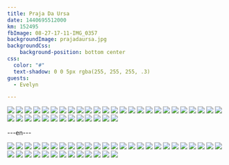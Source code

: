 ```yaml
---
title: Praja Da Ursa
date: 1440695512000
km: 152495
fbImage: 08-27-17-11-IMG_0357
backgroundImage: prajadaursa.jpg
backgroundCss:
    background-position: bottom center
css:
  color: "#"
  text-shadow: 0 0 5px rgba(255, 255, 255, .3)
guests:
  - Evelyn

---
```


![](08-27-17-11-IMG_0357)
![](08-27-17-14-IMG_0381)
![](08-27-17-27-DSC01605)
![](08-27-19-02-IMG_0383)
![](08-27-19-02-IMG_0385)
![](08-27-19-03-IMG_0386)
![](08-27-19-06-IMG_0393)
![](08-27-19-08-IMG_0402)
![](08-27-19-11-IMG_0408)
![](08-27-19-13-IMG_0411)
![](08-27-19-17-IMG_0429)
![](08-27-19-20-IMG_0431)
![](08-27-19-22-IMG_0437)
![](08-27-19-23-IMG_0442)
![](08-27-19-23-IMG_0445)
![](08-27-20-44-IMG_0460)
![](08-27-20-48-IMG_0467)
![](08-27-21-00-IMG_0477)
![](08-27-21-00-IMG_0482)
![](08-27-21-07-IMG_0489)
![](08-27-21-11-IMG_0494)
![](08-27-21-14-IMG_0505)
![](08-27-21-16-IMG_0507)
![](08-27-21-20-IMG_0511)
![](08-27-21-21-IMG_0513)
![](08-27-21-24-IMG_0518)
![](08-27-21-27-IMG_0520)
![](08-27-21-28-IMG_0522)
![](08-27-21-39-IMG_0534)
![](08-27-21-39-IMG_0535)
![](08-27-22-48-IMG_0551)
![](08-27-23-47-IMG_0557)
![](08-28-00-30-IMG_0571)
![](08-28-01-01-IMG_0591)
![](08-28-01-04-IMG_0595)
![](08-28-01-07-IMG_0597)
![](08-28-01-10-IMG_0598)
![](08-28-01-15-IMG_0600)

---en---

![](08-27-17-11-IMG_0357)
![](08-27-17-14-IMG_0381)
![](08-27-17-27-DSC01605)
![](08-27-19-02-IMG_0383)
![](08-27-19-02-IMG_0385)
![](08-27-19-03-IMG_0386)
![](08-27-19-06-IMG_0393)
![](08-27-19-08-IMG_0402)
![](08-27-19-11-IMG_0408)
![](08-27-19-13-IMG_0411)
![](08-27-19-17-IMG_0429)
![](08-27-19-20-IMG_0431)
![](08-27-19-22-IMG_0437)
![](08-27-19-23-IMG_0442)
![](08-27-19-23-IMG_0445)
![](08-27-20-44-IMG_0460)
![](08-27-20-48-IMG_0467)
![](08-27-21-00-IMG_0477)
![](08-27-21-00-IMG_0482)
![](08-27-21-07-IMG_0489)
![](08-27-21-11-IMG_0494)
![](08-27-21-14-IMG_0505)
![](08-27-21-16-IMG_0507)
![](08-27-21-20-IMG_0511)
![](08-27-21-21-IMG_0513)
![](08-27-21-24-IMG_0518)
![](08-27-21-27-IMG_0520)
![](08-27-21-28-IMG_0522)
![](08-27-21-39-IMG_0534)
![](08-27-21-39-IMG_0535)
![](08-27-22-48-IMG_0551)
![](08-27-23-47-IMG_0557)
![](08-28-00-30-IMG_0571)
![](08-28-01-01-IMG_0591)
![](08-28-01-04-IMG_0595)
![](08-28-01-07-IMG_0597)
![](08-28-01-10-IMG_0598)
![](08-28-01-15-IMG_0600)
